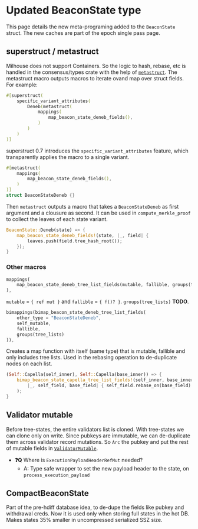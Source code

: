 # Updated BeaconState type

This page details the new meta-programing added to the `BeaconState` struct. The new caches are part of the epoch single pass page.

## superstruct / metastruct

Milhouse does not support Containers. So the logic to hash, rebase, etc is handled in the consensus/types crate with the help of [`metastruct`](https://github.com/sigp/metastruct). The metastruct macro outputs macros to iterate ovand map over struct fields. For example:

```rust
#[superstruct(
    specific_variant_attributes(
        Deneb(metastruct(
            mappings(
                map_beacon_state_deneb_fields(),
            )
        )
    )
)]
```

superstruct 0.7 introduces the `specific_variant_attributes` feature, which transparently applies the macro to a single variant.

```rust
#[metastruct(
    mappings(
        map_beacon_state_deneb_fields(),
    )
)]
struct BeaconStateDeneb {}
```

Then `metastruct` outputs a macro that takes a `BeaconStateDeneb` as first argument and a clousure as second. It can be used in `compute_merkle_proof` to collect the leaves of each state variant.

```rust
BeaconState::Deneb(state) => {
    map_beacon_state_deneb_fields!(state, |_, field| {
        leaves.push(field.tree_hash_root());
    });
}
```

### Other macros

```rust
mappings(
    map_beacon_state_deneb_tree_list_fields(mutable, fallible, groups(tree_lists)),
),
```

`mutable` = `{ ref mut }` and `fallible` = `{ f()? }`. `groups(tree_lists)` **TODO**.

```rust
bimappings(bimap_beacon_state_deneb_tree_list_fields(
    other_type = "BeaconStateDeneb",
    self_mutable,
    fallible,
    groups(tree_lists)
)),
```

Creates a map function with itself (same type) that is mutable, fallible and only includes tree lists. Used in the rebasing operation to de-duplicate nodes on each list.

```rust
(Self::Capella(self_inner), Self::Capella(base_inner)) => {
    bimap_beacon_state_capella_tree_list_fields!(self_inner, base_inner,
        |_, self_field, base_field| { self_field.rebase_on(base_field) }
    );
}
```


## Validator mutable

Before tree-states, the entire validators list is cloned. With tree-states we can clone only on write. Since pubkeys are immutable, we can de-duplicate them across validator record mutations. So `Arc` the pubkey and put the rest of mutable fields in [`ValidatorMutable`](https://github.com/sigp/lighthouse/blob/6262be72199d0cf81a8701076b8434c9914e211a/consensus/types/src/validator.rs#L22-L25).

- **:question:Q** Where is `ExecutionPayloadHeaderRefMut` needed?
  - A: Type safe wrapper to set the new payload header to the state, on `process_execution_payload`


## CompactBeaconState

Part of the pre-hdiff database idea, to de-dupe the fields like pubkey and withdrawal creds. Now it is used only when storing full states in the hot DB. Makes states 35% smaller in uncompressed serialized SSZ size.


